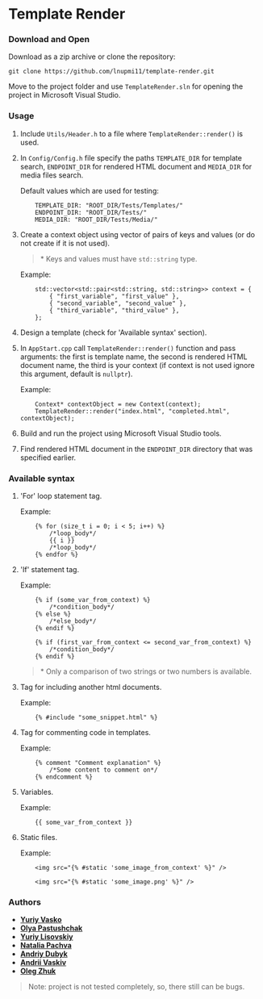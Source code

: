 # Template Render

### Download and Open

Download as a zip archive or clone the repository:

```
git clone https://github.com/lnupmi11/template-render.git
```
Move to the project folder and use `TemplateRender.sln` for opening
the project in Microsoft Visual Studio.

### Usage

1. Include `Utils/Header.h` to a file where `TemplateRender::render()` is used.
2. In `Config/Config.h` file specify the paths `TEMPLATE_DIR` for template search, `ENDPOINT_DIR` for rendered HTML document 
and `MEDIA_DIR` for media files search.

    Default values which are used for testing:
    ```
        TEMPLATE_DIR: "ROOT_DIR/Tests/Templates/"
        ENDPOINT_DIR: "ROOT_DIR/Tests/"
        MEDIA_DIR: "ROOT_DIR/Tests/Media/"
    ```
3. Create a context object using vector of pairs of keys and values (or do not create if it is not used).
    > \* Keys and values must have `std::string` type.

    Example:
    ```
        std::vector<std::pair<std::string, std::string>> context = {
            { "first_variable", "first_value" },
            { "second_variable", "second_value" },
            { "third_variable", "third_value" },
        };
	```
4. Design a template (check for 'Available syntax' section).
5. In `AppStart.cpp` call `TemplateRender::render()` function and pass arguments:
the first is template name, the second is rendered HTML document name, the third is your context
(if context is not used ignore this argument, default is `nullptr`).

    Example:
    ```
        Context* contextObject = new Context(context);
        TemplateRender::render("index.html", "completed.html", contextObject);
    ```
6. Build and run the project using Microsoft Visual Studio tools.
7. Find rendered HTML document in the `ENDPOINT_DIR` directory that was specified earlier.  

### Available syntax
1. 'For' loop statement tag.

    Example:
    
    ```
        {% for (size_t i = 0; i < 5; i++) %}
            /*loop_body*/
            {{ i }}
            /*loop_body*/
        {% endfor %}
    ```
2. 'If' statement tag.

    Example:

    ```
        {% if (some_var_from_context) %}
            /*condition_body*/
        {% else %}
            /*else_body*/
        {% endif %}
    ```
    ```
        {% if (first_var_from_context <= second_var_from_context) %}
            /*condition_body*/
        {% endif %}
    ```
    > \* Only a comparison of two strings or two numbers is available.
3. Tag for including another html documents.

    Example:

    ```
        {% #include "some_snippet.html" %}
    ```
4. Tag for commenting code in templates.

    Example:

    ```
        {% comment "Comment explanation" %}
            /*Some content to comment on*/
        {% endcomment %}
    ```
    
5. Variables.

    Example:

    ```
        {{ some_var_from_context }}
    ```
6. Static files.

    Example:

    ```
        <img src="{% #static 'some_image_from_context' %}" />
    ```
    ```
        <img src="{% #static 'some_image.png' %}" />
    ```

### Authors

* **[Yuriy Vasko](https://github.com/YuraVasko)**
* **[Olya Pastushchak](https://github.com/OlyaPastushchak)**
* **[Yuriy Lisovskiy](https://github.com/YuriyLisovskiy)**
* **[Natalia Pachva](https://github.com/nataliapachva)**
* **[Andriy Dubyk](https://github.com/andrewDubyk)**
* **[Andrii Vaskiv](https://github.com/AndriiVaskiv)**
* **[Oleg Zhuk](https://github.com/NSArray47)**

> Note: project is not tested completely, so, there still can be bugs.
